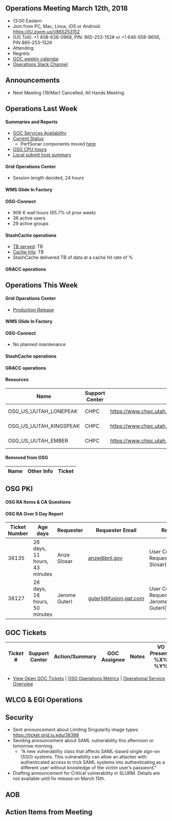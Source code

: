 ## Operations Meeting March 12th, 2018
   * 13:00 Eastern 
   * Join from PC, Mac, Linux, iOS or Android: https://IU.zoom.us/j/865253152
   * (US Toll): +1 408-638-0968, PIN: 865-253-152# or +1 646-558-8656, PIN 865-253-152#
   * Attending:
   * Regrets: 
   * [GOC weekly calendar](http://www.google.com/calendar/embed?src=c1htpcfoe6btrtc7n3uddg8mvs%40group.calendar.google.com&ctz=America/New_York)
   * [Operations Slack Channel](https://opensciencegrid.slack.com/messages/C5GAYBGA0/)

## Announcements
   * Next Meeting (19/Mar) Cancelled, All Hands Meeting.
   
## Operations Last Week

#### Summaries and Reports
   * [GOC Services Availability](http://monitor.grid.iu.edu/availability/avail_week_overview.html)
   * [Current Status](http://monitor.grid.iu.edu/availability/production.html)
      * PerfSonar components moved [here](http://monitor.grid.iu.edu/availability/perfsonar.html)
   * [OSG CPU hours](http://tinyurl.com/mf96b88)
   * [Local submit host summary](http://osg-flock.grid.iu.edu/overview/)
   
#### Grid Operations Center
   * Session length decided, 24 hours
   
#### WMS Glide In Factory

#### OSG-Connect
   * 906 K wall hours (65.7% of prior week)
   * 36 active users
   * 29 active groups
 
#### StashCache operations
   * [TB served](http://tinyurl.com/ydaereyo): TB
   * [Cache hits](http://tinyurl.com/ydaereyo): TB 
   * StashCache delivered TB of data at a cache hit rate of %

####  GRACC operations

## Operations This Week
   
#### Grid Operations Center
   * [Production Release](http://osggoc.blogspot.com/2018/03/operations-service-update-tuesday-march.html)
   
#### WMS Glide In Factory

#### OSG-Connect 
   * No planned maintenance
   
#### StashCache operations

#### GRACC operations

#### Resources
| Name | Support Center | Resource URL | Other Info | Ticket |
| ---- | -------------- | ------------ | ---------- | ------ |
| OSG_US_UUTAH_LONEPEAK | CHPC | https://www.chpc.utah.edu/documentation/guides/lonepeak.php | hosted CE | 36335 |
| OSG_US_UUTAH_KINGSPEAK | CHPC | https://www.chpc.utah.edu/documentation/guides/lonepeak.php | hosted CE | 36336 |
| OSG_US_UUTAH_EMBER | CHPC | https://www.chpc.utah.edu/documentation/guides/lonepeak.php | hosted CE | 36337 |

#### Removed from OSG
| Name | Other Info | Ticket |
| ---- | ---------- | ------ |

## OSG PKI

#### OSG RA Items & CA Questions

#### OSG RA Over 5 Day Report
| Ticket Number	|Age days	|Requester	|Requester Email		|Request |
| --------- | ------- | --------- | ----------------- | ------ |
| 36135 | 26 days, 11 hours, 43 minutes | Anze Slosar | anze@bnl.gov | User Certificate Request for Anze Slosar(VO:LSST) |
| 36127 | 26 days, 16 hours, 50 minutes | Jerome Guterl | guterlj@fusion.gat.com | User Certificate Request for Jerome Guterl(VO:NERSC) |

## GOC Tickets

| *Ticket #* | Support Center | Action/Summary | GOC Assignee | Notes | VO Present? %X% %Y%|
| ---------- | -------------- | -------------- | ------------ | ----- | ------------------ |


   * [View Open GOC Tickets](https://ticket.grid.iu.edu/goc/list/open) | [OSG Operations Metrics](https://twiki.grid.iu.edu/bin/view/Operations/TicketReports) | [Operational Service Overview](http://myosg.grid.iu.edu/miscstatus?count_sg_1&count_active=on&count_enabled=on&datasource=status)


## WLCG & EGI Operations

## Security 
   * Sent announcement about Limiting Singularity image types: https://ticket.grid.iu.edu/36388
   * Sending announcement about SAML vulnerability this afternoon or tomorrow morning.
      * "A new vulnerability class that affects SAML-based single sign-on (SSO) systems. This vulnerability can allow an attacker with authenticated access to trick SAML systems into authenticating as a different user without knowledge of the victim user’s password."
   * Drafting announcement for Critical vulnerability in SLURM. Details are not available until fix release on March 15th.
   
## AOB
   
## Action Items from Meeting
